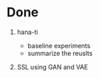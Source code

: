 # Done

1. hana-ti
    - baseline experiments
    - summarize the reuslts

2. SSL using GAN and VAE

